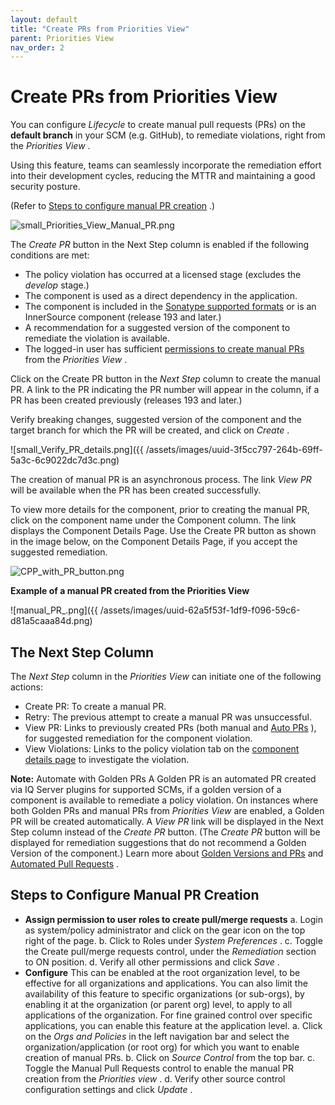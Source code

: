 ```yaml
---
layout: default
title: "Create PRs from Priorities View"
parent: Priorities View
nav_order: 2
---
```


# Create PRs from Priorities View

You can configure *Lifecycle* to create manual pull requests (PRs) on the **default branch** in your SCM (e.g. GitHub), to remediate violations, right from the *Priorities View* .

Using this feature, teams can seamlessly incorporate the remediation effort into their development cycles, reducing the MTTR and maintaining a good security posture.

(Refer to [Steps to configure manual PR creation](#UUID-15336078-6f2b-937e-efc8-0a163fcd48aa_section-idm23494518728636) .)

![small_Priorities_View_Manual_PR.png](/docs-at-surgery-poc/assets/images/uuid-77b55b71-3f42-b1b9-8f65-01b9272862af.png)

The *Create PR* button in the Next Step column is enabled if the following conditions are met:

- The policy violation has occurred at a licensed stage (excludes the *develop* stage.)
- The component is used as a direct dependency in the application.
- The component is included in the [Sonatype supported formats](https://help.sonatype.com/en/analysis.html#ecosystem-support) or is an InnerSource component (release 193 and later.)
- A recommendation for a suggested version of the component to remediate the violation is available.
- The logged-in user has sufficient [permissions to create manual PRs](#UUID-15336078-6f2b-937e-efc8-0a163fcd48aa_N1747328876042) from the *Priorities View* .

Click on the Create PR button in the *Next Step* column to create the manual PR. A link to the PR indicating the PR number will appear in the column, if a PR has been created previously (releases 193 and later.)

Verify breaking changes, suggested version of the component and the target branch for which the PR will be created, and click on *Create* .

![small_Verify_PR_details.png]({{ /assets/images/uuid-3f5cc797-264b-69ff-5a3c-6c9022dc7d3c.png)

The creation of manual PR is an asynchronous process. The link *View PR* will be available when the PR has been created successfully.

To view more details for the component, prior to creating the manual PR, click on the component name under the Component column. The link displays the Component Details Page. Use the Create PR button as shown in the image below, on the Component Details Page, if you accept the suggested remediation.

![CPP_with_PR_button.png](/docs-at-surgery-poc/assets/images/uuid-f0c41935-3581-a59f-37d7-d5f3d91ed3e4.png)

**Example of a manual PR created from the Priorities View**

![manual_PR_.png]({{ /assets/images/uuid-62a5f53f-1df9-f096-59c6-d81a5caaa84d.png)

## The Next Step Column

The *Next Step* column in the *Priorities View* can initiate one of the following actions:

- Create PR: To create a manual PR.
- Retry: The previous attempt to create a manual PR was unsuccessful.
- View PR: Links to previously created PRs (both manual and [Auto PRs](https://help.sonatype.com/en/automated-pull-requests.html) ), for suggested remediation for the component violation.
- View Violations: Links to the policy violation tab on the [component details page](https://help.sonatype.com/en/component-details-page.html) to investigate the violation.

**Note:** Automate with Golden PRs A Golden PR is an automated PR created via IQ Server plugins for supported SCMs, if a golden version of a component is available to remediate a policy violation. On instances where both Golden PRs and manual PRs from *Priorities View* are enabled, a Golden PR will be created automatically. A *View PR* link will be displayed in the Next Step column instead of the *Create PR* button. (The *Create PR* button will be displayed for remediation suggestions that do not recommend a Golden Version of the component.) Learn more about [Golden Versions and PRs](https://help.sonatype.com/en/golden-versions-and-prs.html) and [Automated Pull Requests](https://help.sonatype.com/en/automated-pull-requests.html) .

## Steps to Configure Manual PR Creation

- **Assign permission to user roles to create pull/merge requests** a. Login as system/policy administrator and click on the gear icon on the top right of the page. b. Click to Roles under *System Preferences* . c. Toggle the Create pull/merge requests control, under the *Remediation* section to ON position. d. Verify all other permissions and click *Save* .
- **Configure** This can be enabled at the root organization level, to be effective for all organizations and applications. You can also limit the availability of this feature to specific organizations (or sub-orgs), by enabling it at the organization (or parent org) level, to apply to all applications of the organization. For fine grained control over specific applications, you can enable this feature at the application level. a. Click on the *Orgs and Policies* in the left navigation bar and select the organization/application (or root org) for which you want to enable creation of manual PRs. b. Click on *Source Control* from the top bar. c. Toggle the Manual Pull Requests control to enable the manual PR creation from the *Priorities view* . d. Verify other source control configuration settings and click *Update* .
